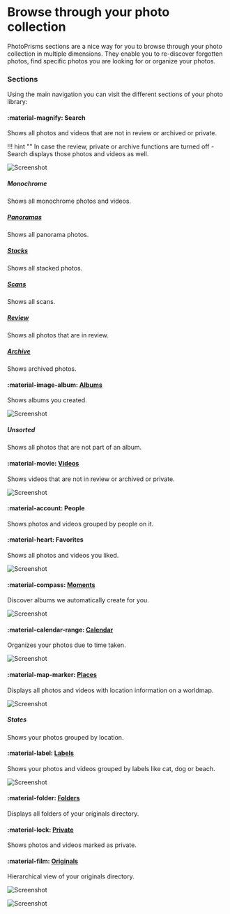 # Browse through your photo collection #
PhotoPrisms sections are a nice way for you to browse through your photo collection in multiple dimensions.
They enable you to re-discover forgotten photos, find specific photos you are looking for or organize your photos.

### Sections ###
Using the main navigation you can visit the different sections of your photo library:

#### :material-magnify: Search ####
Shows all photos and videos that are not in review or archived or private.

!!! hint ""
    In case the review, private or archive functions are turned off - Search displays those photos and videos as well.

![Screenshot](img/search-section.jpg)

##### Monochrome #####
Shows all monochrome photos and videos.

##### [Panoramas](panoramas.md) #####
Shows all panorama photos.

##### [Stacks](stacks.md) #####
Shows all stacked photos.

##### [Scans](scans.md) #####
Shows all scans.

##### [Review](review.md) #####
Shows all photos that are in review.

##### [Archive](archive.md) #####
Shows archived photos.

#### :material-image-album: [Albums](albums.md) ####
Shows albums you created.

![Screenshot](img/albums.jpg)

##### Unsorted #####
Shows all photos that are not part of an album.

#### :material-movie: [Videos](video.md) ####
Shows videos that are not in review or archived or private.

![Screenshot](img/videos.jpg)

#### :material-account: People ####
Shows photos and videos grouped by people on it.

#### :material-heart: Favorites ####
Shows all photos and videos you liked.

![Screenshot](img/favorites.jpg)

#### :material-compass: [Moments](moments.md) ####
Discover albums we automatically create for you.

![Screenshot](img/moments.jpg)

#### :material-calendar-range: [Calendar](calendar.md)  ####
Organizes your photos due to time taken.

![Screenshot](img/calendar.jpg)

#### :material-map-marker: [Places](places.md) ####
Displays all photos and videos with location information on a worldmap.

![Screenshot](img/places.jpg)

##### States #####
Shows your photos grouped by location.

#### :material-label: [Labels](labels.md) ####
Shows your photos and videos grouped by labels like cat, dog or beach.

![Screenshot](img/labels.jpg)

#### :material-folder: [Folders](folders.md) ####
Displays all folders of your originals directory.

#### :material-lock: [Private](private.md) ####
Shows photos and videos marked as private.

#### :material-film: [Originals](../library/files.md) ####
Hierarchical view of your originals directory.

![Screenshot](img/originals.jpg)

![Screenshot](img/originals2.jpg)




    
